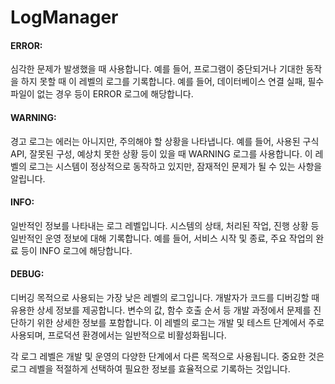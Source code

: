 # LogManager

#### ERROR:
심각한 문제가 발생했을 때 사용합니다. 예를 들어, 프로그램이 중단되거나 기대한 동작을 하지 못할 때 이 레벨의 로그를 기록합니다. 예를 들어, 데이터베이스 연결 실패, 필수 파일이 없는 경우 등이 ERROR 로그에 해당합니다.

#### WARNING:
경고 로그는 에러는 아니지만, 주의해야 할 상황을 나타냅니다. 예를 들어, 사용된 구식 API, 잘못된 구성, 예상치 못한 상황 등이 있을 때 WARNING 로그를 사용합니다. 이 레벨의 로그는 시스템이 정상적으로 동작하고 있지만, 잠재적인 문제가 될 수 있는 사항을 알립니다.

#### INFO:
일반적인 정보를 나타내는 로그 레벨입니다. 시스템의 상태, 처리된 작업, 진행 상황 등 일반적인 운영 정보에 대해 기록합니다. 예를 들어, 서비스 시작 및 종료, 주요 작업의 완료 등이 INFO 로그에 해당합니다.

#### DEBUG:
디버깅 목적으로 사용되는 가장 낮은 레벨의 로그입니다. 개발자가 코드를 디버깅할 때 유용한 상세 정보를 제공합니다. 변수의 값, 함수 호출 순서 등 개발 과정에서 문제를 진단하기 위한 상세한 정보를 포함합니다. 이 레벨의 로그는 개발 및 테스트 단계에서 주로 사용되며, 프로덕션 환경에서는 일반적으로 비활성화됩니다.

각 로그 레벨은 개발 및 운영의 다양한 단계에서 다른 목적으로 사용됩니다. 중요한 것은 로그 레벨을 적절하게 선택하여 필요한 정보를 효율적으로 기록하는 것입니다.